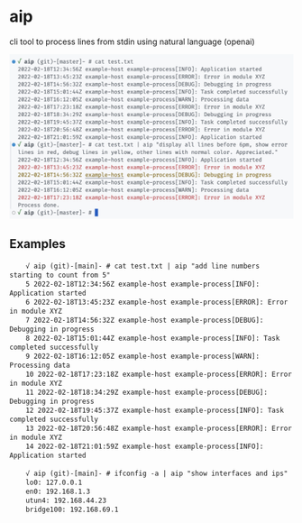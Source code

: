 # aip

cli tool to process lines from stdin using natural language (openai)

![example](./assets/example.png)

## Examples

        √ aip (git)-[main]- # cat test.txt | aip "add line numbers starting to count from 5"
        5 2022-02-18T12:34:56Z example-host example-process[INFO]: Application started
        6 2022-02-18T13:45:23Z example-host example-process[ERROR]: Error in module XYZ
        7 2022-02-18T14:56:32Z example-host example-process[DEBUG]: Debugging in progress
        8 2022-02-18T15:01:44Z example-host example-process[INFO]: Task completed successfully
        9 2022-02-18T16:12:05Z example-host example-process[WARN]: Processing data
        10 2022-02-18T17:23:18Z example-host example-process[ERROR]: Error in module XYZ
        11 2022-02-18T18:34:29Z example-host example-process[DEBUG]: Debugging in progress
        12 2022-02-18T19:45:37Z example-host example-process[INFO]: Task completed successfully
        13 2022-02-18T20:56:48Z example-host example-process[ERROR]: Error in module XYZ
        14 2022-02-18T21:01:59Z example-host example-process[INFO]: Application started

        √ aip (git)-[main]- # ifconfig -a | aip "show interfaces and ips"     
        lo0: 127.0.0.1
        en0: 192.168.1.3
        utun4: 192.168.44.23
        bridge100: 192.168.69.1



